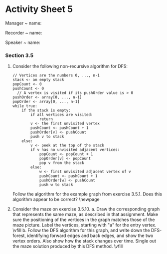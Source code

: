 # Activity Sheet 5

Manager
  ~ name:

Recorder
  ~ name:

Speaker
  ~ name:

### Section 3.5

1. Consider the following non-recursive algorithm for DFS:

    ```
    // Vertices are the numbers 0, ..., n-1
    stack <- an empty stack
    popCount <- 0
    pushCount <- 0
      // A vertex is visited if its pushOrder value is > 0
    pushOrder <- array[0, ..., n-1]
    popOrder <- array[0, ..., n-1]
    while true:
        if the stack is empty:
            if all vertices are visited:
                return
            v <- the first unvisited vertex
            pushCount <- pushCount + 1
            pushOrder[v] <- pushCount
            push v to stack
        else:
            v <- peek at the top of the stack
            if v has no unvisited adjacent vertices:
                popCount <- popCount + 1
                popOrder[v] <- popCount
                pop v from the stack
            else:
                w <- first unvisited adjacent vertex of v
                pushCount <- pushCount + 1
                pushOrder[w] <- pushCount
                push w to stack
    ```
    Follow the algorithm for the example graph from exercise 3.5.1. Does this algorithm appear to be correct?
    \newpage
2. Consider the maze on exercise 3.5.10.
    a. Draw the corresponding graph that represents the same maze, as described in that assignment. Make sure the positioning of the vertices in the graph matches those of the maze picture. Label the vertices, starting with "a" for the entry vertex.
    \vfill
    b. Follow the DFS algorithm for this graph, and write down the DFS-forest, identifying forward edges and back edges, and show the two vertex orders. Also show how the stack changes over time. Single out the maze solution produced by this DFS method.
    \vfill

